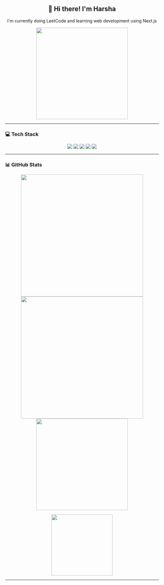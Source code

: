 <h2 align="center">👋 Hi there! I'm Harsha</h2>

<p align="center">
  I'm currently doing LeetCode and learning web development using Next.js
</p>

<p align="center">
  <img src="https://media.giphy.com/media/qgQUggAC3Pfv687qPC/giphy.gif" width="300" />
</p>

---

### 💻 Tech Stack

<p align="center">
  <img src="https://img.shields.io/badge/c++-%2300599C.svg?style=flat-square&logo=c%2B%2B&logoColor=white"/>
  <img src="https://img.shields.io/badge/javascript-%23323330.svg?style=flat-square&logo=javascript&logoColor=%23F7DF1E"/>
  <img src="https://img.shields.io/badge/netlify-%23000000.svg?style=flat-square&logo=netlify&logoColor=#00C7B7"/>
  <img src="https://img.shields.io/badge/MongoDB-%234ea94b.svg?style=flat-square&logo=mongodb&logoColor=white"/>
  <img src="https://img.shields.io/badge/adobe%20photoshop-%2331A8FF.svg?style=flat-square&logo=adobe%20photoshop&logoColor=white"/>
</p>

---

### 📊 GitHub Stats

<p align="center">
  <img src="https://github-readme-stats.vercel.app/api?username=harsha007009&theme=aura&hide_border=true" width="400"/>
  <img src="https://nirzak-streak-stats.vercel.app/?user=harsha007009&theme=aura&hide_border=true" width="400"/>
  <img src="https://github-readme-stats.vercel.app/api/top-langs/?username=harsha007009&theme=aura&hide_border=true&layout=compact" width="300"/>
</p>

<p align="center">
  <img src="https://media.giphy.com/media/13HgwGsXF0aiGY/giphy.gif" width="200"/>
</p>

---

<!-- Proudly created with GPRM ( https://gprm.itsvg.in ) -->
